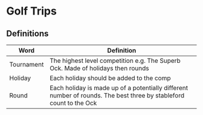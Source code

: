 # Golf Trips

## Definitions

|Word|Definition|
|---|---|
|Tournament|The highest level competition e.g. The Superb Ock. Made of holidays then rounds|
|Holiday|Each holiday should be added to the comp| 
|Round|Each holiday is made up of a potentially different number of rounds. The best three by stableford count to the Ock|

